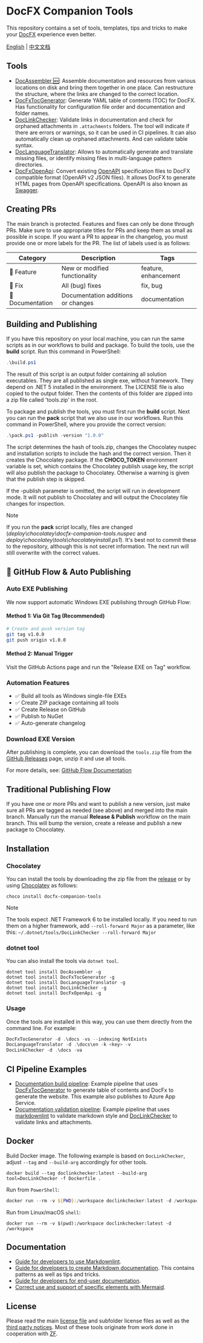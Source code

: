 # DocFX Companion Tools

This repository contains a set of tools, templates, tips and tricks to make your [DocFX](https://dotnet.github.io/docfx/) experience even better.

[English](README.md) | [中文文档](README.zh.md)

## Tools

* [DocAssembler 🆕](./src/DocAssembler): Assemble documentation and resources from various locations on disk and bring them together in one place. Can restructure the structure, where the links are changed to the correct location.
* [DocFxTocGenerator](./src/DocFxTocGenerator): Generate YAML table of contents (TOC) for DocFX. Has functionality for configuration file order and documentation and folder names.
* [DocLinkChecker](./src/DocLinkChecker): Validate links in documentation and check for orphaned attachments in `.attachments` folders. The tool will indicate if there are errors or warnings, so it can be used in CI pipelines. It can also automatically clean up orphaned attachments. And can validate table syntax.
* [DocLanguageTranslator](./src/DocLanguageTranslator): Allows to automatically generate and translate missing files, or identify missing files in multi-language pattern directories.
* [DocFxOpenApi](./src/DocFxOpenApi): Convert existing [OpenAPI](https://www.openapis.org/) specification files to DocFX compatible format (OpenAPI v2 JSON files). It allows DocFX to generate HTML pages from OpenAPI specifications. OpenAPI is also known as [Swagger](https://swagger.io/).

## Creating PRs

The main branch is protected. Features and fixes can only be done through PRs. Make sure to use appropriate titles for PRs and keep them as small as possible in scope. If you want a PR to appear in the changelog, you must provide one or more labels for the PR. The list of labels used is as follows:

| Category | Description | Tags |
| --- | --- | --- |
| 🚀 Feature | New or modified functionality | feature, enhancement |
| 🐛 Fix | All (bug) fixes | fix, bug |
| 📄 Documentation | Documentation additions or changes | documentation |

## Building and Publishing

If you have this repository on your local machine, you can run the same scripts as in our workflows to build and package. To build the tools, use the **build** script. Run this command in PowerShell:

```PowerShell
.\build.ps1
```

The result of this script is an output folder containing all solution executables. They are all published as single exe, without framework. They depend on .NET 5 installed in the environment. The LICENSE file is also copied to the output folder. Then the contents of this folder are zipped into a zip file called 'tools.zip' in the root.

To package and publish the tools, you must first run the **build** script. Next you can run the **pack** script that we also use in our workflows. Run this command in PowerShell, where you provide the correct version:

```PowerShell
.\pack.ps1 -publish -version "1.0.0"
```

The script determines the hash of tools.zip, changes the Chocolatey nuspec and installation scripts to include the hash and the correct version. Then it creates the Chocolatey package. If the **CHOCO_TOKEN** environment variable is set, which contains the Chocolatey publish usage key, the script will also publish the package to Chocolatey. Otherwise a warning is given that the publish step is skipped.

If the -publish parameter is omitted, the script will run in development mode. It will not publish to Chocolatey and will output the Chocolatey file changes for inspection.

> [!NOTE]
> If you run the **pack** script locally, files are changed (*deploy\chocolatey\docfx-companion-tools.nuspec* and *deploy\chocolatey\tools\chocolateyinstall.ps1*). It's best not to commit these to the repository, although this is not secret information. The next run will still overwrite with the correct values.

## 🔄 GitHub Flow & Auto Publishing

### Auto EXE Publishing
We now support automatic Windows EXE publishing through GitHub Flow:

#### Method 1: Via Git Tag (Recommended)
```bash
# Create and push version tag
git tag v1.0.0
git push origin v1.0.0
```

#### Method 2: Manual Trigger
Visit the GitHub Actions page and run the "Release EXE on Tag" workflow.

### Automation Features
- ✅ Build all tools as Windows single-file EXEs
- ✅ Create ZIP package containing all tools
- ✅ Create Release on GitHub
- ✅ Publish to NuGet
- ✅ Auto-generate changelog

### Download EXE Version
After publishing is complete, you can download the `tools.zip` file from the [GitHub Releases](https://github.com/lusipad/docfx-companion-tools/releases) page, unzip it and use all tools.

For more details, see: [GitHub Flow Documentation](.github/GITHUB_FLOW.md)

## Traditional Publishing Flow

If you have one or more PRs and want to publish a new version, just make sure all PRs are tagged as needed (see above) and merged into the main branch. Manually run the manual **Release & Publish** workflow on the main branch. This will bump the version, create a release and publish a new package to Chocolatey.

## Installation

### Chocolatey

You can install the tools by downloading the zip file from the [release](https://github.com/Ellerbach/docfx-companion-tools/releases) or by using [Chocolatey](https://chocolatey.org/install) as follows:

```shell
choco install docfx-companion-tools
```

> [!NOTE]
> The tools expect .NET Framework 6 to be installed locally. If you need to run them on a higher framework,
> add `--roll-forward Major` as a parameter, like this:
> `~/.dotnet/tools/DocLinkChecker --roll-forward Major`

### dotnet tool

You can also install the tools via `dotnet tool`.

```shell
dotnet tool install DocAssembler -g
dotnet tool install DocFxTocGenerator -g
dotnet tool install DocLanguageTranslator -g
dotnet tool install DocLinkChecker -g
dotnet tool install DocFxOpenApi -g
```

### Usage

Once the tools are installed in this way, you can use them directly from the command line. For example:

```PowerShell
DocFxTocGenerator -d .\docs -vs --indexing NotExists
DocLanguageTranslator -d .\docs\en -k <key> -v
DocLinkChecker -d .\docs -va
```

## CI Pipeline Examples

* [Documentation build pipeline](./PipelineExamples/documentation-build.yml): Example pipeline that uses [DocFxTocGenerator](./src/DocFxTocGenerator) to generate table of contents and DocFx to generate the website. This example also publishes to Azure App Service.
* [Documentation validation pipeline](./PipelineExamples/documentation-validation.yml): Example pipeline that uses [markdownlint](https://github.com/markdownlint/markdownlint) to validate markdown style and [DocLinkChecker](./src/DocLinkChecker) to validate links and attachments.

## Docker

Build Docker image. The following example is based on `DocLinkChecker`, adjust `--tag` and `--build-arg` accordingly for other tools.

```shell
docker build --tag doclinkchecker:latest --build-arg tool=DocLinkChecker -f Dockerfile .
```

Run from `PowerShell`:

```PowerShell
docker run --rm -v ${PWD}:/workspace doclinkchecker:latest -d /workspace
```

Run from Linux/macOS `shell`:

```shell
docker run --rm -v $(pwd):/workspace doclinkchecker:latest -d /workspace
```

## Documentation

* [Guide for developers to use Markdownlint](./DocExamples/docs/markdownlint.md).
* [Guide for developers to create Markdown documentation](./DocExamples/docs/markdown-creation.md). This contains patterns as well as tips and tricks.
* [Guide for developers for end-user documentation](./DocExamples/docs/enduser-documentation.md).
* [Correct use and support of specific elements with Mermaid](./DocExamples/docs/ui-specific-elements.md).

## License

Please read the main [license file](LICENSE) and subfolder license files as well as the [third party notices](THIRD-PARTY-NOTICES.TXT). Most of these tools originate from work done in cooperation with [ZF](https://www.zf.com/).
